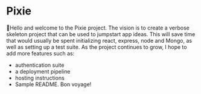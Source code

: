 # Pixie

:wave:Hello and welcome to the Pixie project.
The vision is to create a verbose skeleton project that can be used to jumpstart app ideas. This will save time that would usually be spent initializing react, express, node and Mongo, as well as setting up a test suite. As the project continues to grow, I hope to add more features such as:

- authentication suite
- a deployment pipeline
- hosting instructions
- Sample README.
  Bon voyage!
